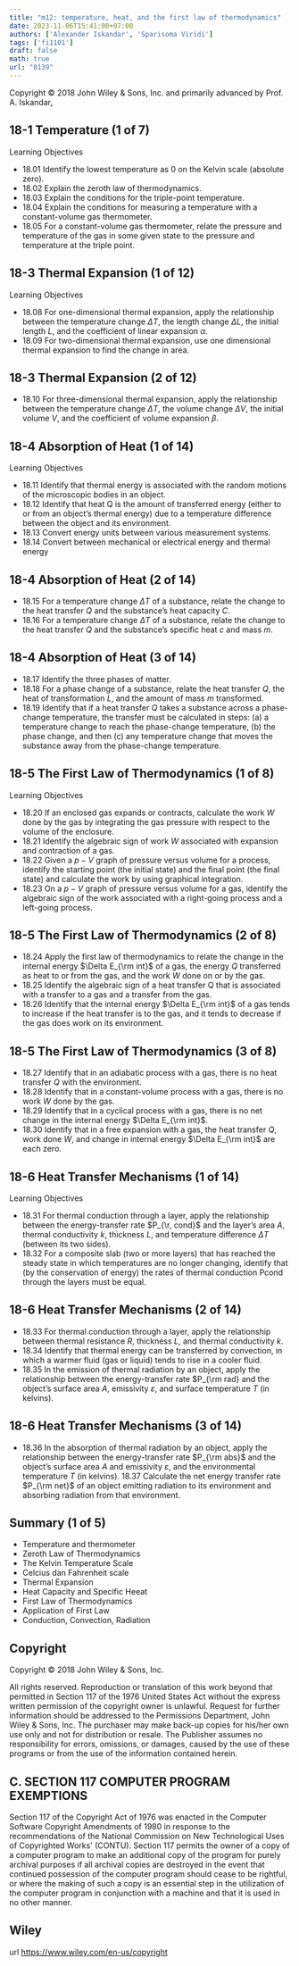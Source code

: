 ```yaml
---
title: "m12: temperature, heat, and the first law of thermodynamics"
date: 2023-11-06T15:41:00+07:00
authors: ['Alexander Iskandar', 'Sparisoma Viridi']
tags: ['fi1101']
draft: false
math: true
url: "0139"
---
```

Copyright © 2018 John Wiley & Sons, Inc. and primarily advanced by Prof. A. Iskandar[.](https://cdn-edunex.itb.ac.id/52940-Elementary-Physics-IA/205790-Temperatur-kalor-hukum-I-termodinamika/1697552275286_Handout-FI-1101-Module_12---ch18.pdf)


## 18-1 Temperature (1 of 7)
Learning Objectives
+ 18.01 Identify the lowest temperature as 0 on the Kelvin scale (absolute zero).
+ 18.02 Explain the zeroth law of thermodynamics.
+ 18.03 Explain the conditions for the triple-point temperature.
+ 18.04 Explain the conditions for measuring a temperature with a constant-volume gas thermometer.
+ 18.05 For a constant-volume gas thermometer, relate the pressure and temperature of the gas in some given state to the pressure and temperature at the triple point.


## 18-3 Thermal Expansion (1 of 12)
Learning Objectives
+ 18.08 For one-dimensional thermal expansion, apply the relationship between the temperature change $\Delta T$, the length change $\Delta L$, the initial length $L$, and the coefficient of linear expansion $\alpha$.
+ 18.09 For two-dimensional thermal expansion, use one dimensional thermal expansion to find the change in area.


## 18-3 Thermal Expansion (2 of 12)
+ 18.10 For three-dimensional thermal expansion, apply the relationship between the temperature change $\Delta T$,
the volume change $\Delta V$, the initial volume $V$, and the
coefficient of volume expansion $\beta$.


## 18-4 Absorption of Heat (1 of 14)
Learning Objectives
+ 18.11 Identify that thermal energy is associated with the random motions of the microscopic bodies in an object.
+ 18.12 Identify that heat Q is the amount of transferred energy (either to or from an object’s thermal energy) due to a temperature difference between the object and its environment.
+ 18.13 Convert energy units between various measurement systems.
+ 18.14 Convert between mechanical or electrical energy and thermal energy


## 18-4 Absorption of Heat (2 of 14)
+ 18.15 For a temperature change $\Delta T$ of a substance, relate the change to the heat transfer $Q$ and the substance’s heat capacity $C$.
+ 18.16 For a temperature change $\Delta T$ of a substance, relate the change to the heat transfer $Q$ and the substance’s specific heat $c$ and mass $m$.


## 18-4 Absorption of Heat (3 of 14)
+ 18.17 Identify the three phases of matter.
+ 18.18 For a phase change of a substance, relate the heat transfer $Q$, the heat of transformation $L$, and the amount
of mass $m$ transformed.
+ 18.19 Identify that if a heat transfer $Q$ takes a substance across a phase-change temperature, the transfer must be calculated in steps: (a) a temperature change to reach the phase-change temperature, (b) the phase change, and then (c) any temperature change that moves the substance away from the phase-change temperature.


## 18-5 The First Law of Thermodynamics (1 of 8)
Learning Objectives
+ 18.20 If an enclosed gas expands or contracts, calculate the work $W$ done by the gas by integrating the gas pressure with respect to the volume of the enclosure.
+ 18.21 Identify the algebraic sign of work $W$ associated with expansion and contraction of a gas.
+ 18.22 Given a $p-V$ graph of pressure versus volume for a process, identify the starting point (the initial state) and the final point (the final state) and calculate the work by using graphical integration.
+ 18.23 On a $p-V$ graph of pressure versus volume for a gas, identify the algebraic sign of the work associated with a right-going process and a left-going process.


## 18-5 The First Law of Thermodynamics (2 of 8)
+ 18.24 Apply the first law of thermodynamics to relate the change in the internal energy $\Delta E_{\rm int}$ of a gas, the energy $Q$ transferred as heat to or from the gas, and the work $W$ done on or by the gas.
+ 18.25 Identify the algebraic sign of a heat transfer Q that is associated with a transfer to a gas and a transfer from the gas.
+ 18.26 Identify that the internal energy $\Delta E_{\rm int}$ of a gas tends to increase if the heat transfer is to the gas, and it tends to decrease if the gas does work on its environment.


## 18-5 The First Law of Thermodynamics (3 of 8)
+ 18.27 Identify that in an adiabatic process with a gas, there is no heat transfer $Q$ with the environment.
+ 18.28 Identify that in a constant-volume process with a gas, there is no work $W$ done by the gas.
+ 18.29 Identify that in a cyclical process with a gas, there is no net change in the internal energy $\Delta E_{\rm int}$.
+ 18.30 Identify that in a free expansion with a gas, the heat transfer $Q$, work done $W$, and change in internal energy $\Delta E_{\rm int}$ are each zero.


## 18-6 Heat Transfer Mechanisms (1 of 14)
Learning Objectives
+ 18.31 For thermal conduction through a layer, apply the
relationship between the energy-transfer rate $P_{\r, cond}$ and the layer’s area $A$, thermal conductivity $k$, thickness $L$, and temperature difference $\Delta T$ (between its two sides).
+ 18.32 For a composite slab (two or more layers) that has reached the steady state in which temperatures are no longer changing, identify that (by the conservation of energy) the rates of thermal conduction Pcond through the layers must be equal.


## 18-6 Heat Transfer Mechanisms (2 of 14)
+ 18.33 For thermal conduction through a layer, apply the relationship between thermal resistance $R$, thickness $L$, and thermal conductivity $k$.
+ 18.34 Identify that thermal energy can be transferred by convection, in which a warmer fluid (gas or liquid) tends to rise in a cooler fluid.
+ 18.35 In the emission of thermal radiation by an object, apply the relationship between the energy-transfer rate $P_{\rm rad} and the object’s surface area $A$, emissivity $\varepsilon$, and surface temperature $T$ (in kelvins).


## 18-6 Heat Transfer Mechanisms (3 of 14)
+ 18.36 In the absorption of thermal radiation by an object, apply the relationship between the energy-transfer rate
$P_{\rm abs}$ and the object’s surface area $A$ and emissivity
$\varepsilon$, and the environmental temperature $T$ (in kelvins).
18.37 Calculate the net energy transfer rate $P_{\rm net}$ of an object emitting radiation to its environment and absorbing radiation from that environment.


## Summary (1 of 5)
+ Temperature and thermometer
+ Zeroth Law of Thermodynamics
+ The Kelvin Temperature Scale
+ Celcius dan Fahrenheit scale
+ Thermal Expansion
+ Heat Capacity and Specific Heeat
+ First Law of Thermodynamics
+ Application of First Law
+ Conduction, Convection, Radiation


## Copyright
Copyright © 2018 John Wiley & Sons, Inc.

All rights reserved. Reproduction or translation of this work beyond that permitted in Section 117 of the 1976 United States Act without the express written permission of the copyright owner is unlawful. Request for further information should be addressed to the Permissions Department, John Wiley & Sons, Inc. The purchaser may make back-up copies for his/her own use only and not for distribution or resale. The Publisher assumes no responsibility for errors, omissions, or damages, caused by the use of these programs or from the use of the information contained herein.


## C. SECTION 117 COMPUTER PROGRAM EXEMPTIONS
Section 117 of the Copyright Act of 1976 was enacted in the Computer Software Copyright Amendments of 1980 in response to the recommendations of the National Commission on New Technological Uses of Copyrighted Works' (CONTU). Section 117 permits the owner of a copy of a computer program to make an additional copy of the program for purely archival purposes if all archival copies are destroyed in the event that continued possession of the computer program should cease to be rightful, or where the making of such a copy is an essential step in the utilization of the computer program in conjunction with a machine and that it is used in no other manner.


## Wiley
url https://www.wiley.com/en-us/copyright